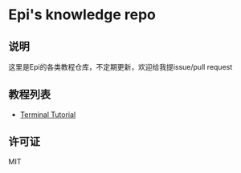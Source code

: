 # Epi's knowledge repo

## 说明
这里是Epi的各类教程仓库，不定期更新，欢迎给我提issue/pull request

## 教程列表
* [Terminal Tutorial](https://github.com/m4XEp1/Epis-Knowledge-Repo/tree/master/Terminal%20Tutorial)

## 许可证
MIT